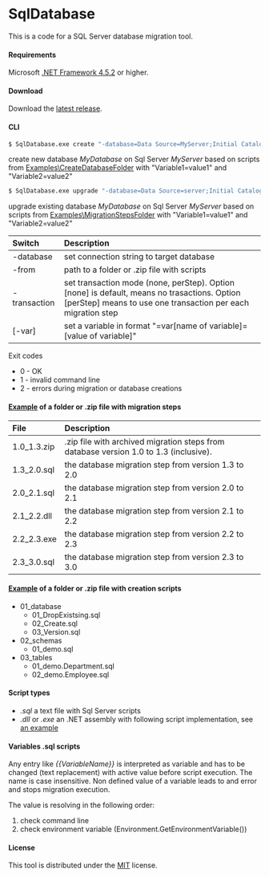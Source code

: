 # SqlDatabase
This is a code for a SQL Server database migration tool.

#### Requirements

Microsoft [.NET Framework 4.5.2](https://www.microsoft.com/en-us/download/details.aspx?id=42642) or higher.

#### Download

Download the [latest release](https://github.com/max-ieremenko/SqlDatabase/releases).

#### CLI
```bash
$ SqlDatabase.exe create "-database=Data Source=MyServer;Initial Catalog=MyDatabase;Integrated Security=True" -from=Examples\MigrationStepsFolder -varVariable1=value1 -varVariable2=value2
```
create new database *MyDatabase* on Sql Server *MyServer* based on scripts from [Examples\CreateDatabaseFolder](Examples/CreateDatabaseFolder) with "Variable1=value1" and "Variable2=value2"


```bash
$ SqlDatabase.exe upgrade "-database=Data Source=server;Initial Catalog=MyDatabase;Integrated Security=True" -from=Examples\MigrationStepsFolder -varVariable1=value1 -varVariable2=value2
```
upgrade existing database *MyDatabase* on Sql Server *MyServer* based on scripts from [Examples\MigrationStepsFolder](Examples/CreateDatabaseFolder) with "Variable1=value1" and "Variable2=value2"

|Switch|Description|
|:--|:----------|
|-database|set connection string to target database|
|-from|path to a folder or .zip file with scripts|
|-transaction|set transaction mode (none, perStep). Option [none] is default, means no trasactions. Option [perStep] means to use one transaction per each migration step|
|[-var]|set a variable in format "=var[name of variable]=[value of variable]"|

Exit codes
* 0 - OK
* 1 - invalid command line
* 2 - errors during migration or database creations


#### [Example](Examples/MigrationStepsFolder/) of a folder or .zip file with migration steps
|File|Description|
|:--|:----------|
|1.0_1.3.zip|.zip file with archived migration steps from database version 1.0 to 1.3 (inclusive).|
|1.3_2.0.sql|the database migration step from version 1.3 to 2.0|
|2.0_2.1.sql|the database migration step from version 2.0 to 2.1|
|2.1_2.2.dll|the database migration step from version 2.1 to 2.2|
|2.2_2.3.exe|the database migration step from version 2.2 to 2.3|
|2.3_3.0.sql|the database migration step from version 2.3 to 3.0|

#### [Example](Examples/CreateDatabaseFolder/) of a folder or .zip file with creation scripts
- 01_database
    - 01_DropExistsing.sql
    - 02_Create.sql
    - 03_Version.sql
- 02_schemas
    - 01_demo.sql
- 03_tables
    - 01_demo.Department.sql
    - 02_demo.Employee.sql

#### Script types
- *.sql* a text file with Sql Server scripts
- *.dll* or *.exe* an .NET assembly with following script implementation, see [an example](Examples/CSharpMirationStep)

#### Variables .sql scripts
Any entry like *{{VariableName}}* is interpreted as variable and has to be changed (text replacement) with active value before script execution. The name is case insensitive.
Non defined value of a variable leads to and error and stops migration execution.

The value is resolving in the following order:
1. check command line
2. check environment variable (Environment.GetEnvironmentVariable())


#### License
This tool is distributed under the [MIT](LICENSE) license.
